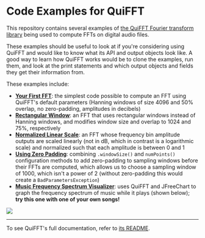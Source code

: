 # Code Examples for QuiFFT

This repository contains several examples of [the QuiFFT Fourier transform library](https://www.github.com/mileshenrichs/QuiFFT) being used to compute FFTs on digital audio files.  

These examples should be useful to look at if you're considering using QuiFFT and would like to know what its API and output objects look like.  A good way to learn how QuiFFT works would be to clone the examples, run them, and look at the print statements and which output objects and fields they get their information from.

These examples include:

- [__Your First FFT__](https://github.com/mileshenrichs/quifft-examples/blob/master/src/main/java/yourfirstfft/YourFirstFFT.java): the simplest code possible to compute an FFT using QuiFFT's default parameters (Hanning windows of size 4096 and 50% overlap, no zero-padding, amplitudes in decibels)
- [__Rectangular Window__](https://github.com/mileshenrichs/quifft-examples/blob/master/src/main/java/customizedparams/SmallRectangularWindow.java): an FFT that uses rectangular windows instead of Hanning windows, and modifies window size and overlap to 1024 and 75%, respectively
- [__Normalized Linear Scale__](https://github.com/mileshenrichs/quifft-examples/blob/master/src/main/java/customizedparams/NormalizedLinearScale.java): an FFT whose frequency bin amplitude outputs are scaled linearly (not in dB, which in contrast is a logarithmic scale) and normalized such that each amplitude is between 0 and 1
- [__Using Zero Padding__](https://github.com/mileshenrichs/quifft-examples/blob/master/src/main/java/customizedparams/UsingZeroPadding.java): combining `.windowSize()` and `numPoints()` configuration methods to add zero-padding to sampling windows before their FFTs are computed, which allows us to choose a sampling window of 1000, which isn't a power of 2 (without zero-padding this would create a `BadParametersException`)
- [__Music Frequency Spectrum Visualizer__](https://github.com/mileshenrichs/quifft-examples/blob/master/src/main/java/spectrumvisualization/SpectrumVisualizer.java): uses QuiFFT and JFreeChart to graph the frequency spectrum of music while it plays (shown below); __try this one with one of your own songs!__

![](spectrum-visualizer.gif)

---

To see QuiFFT's full documentation, refer to [its README](https://github.com/mileshenrichs/QuiFFT/blob/master/README.md).